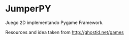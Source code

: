 # JumperPY
Juego 2D implementando Pygame Framework.

Resources and idea taken from http://ghostid.net/games
